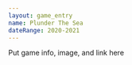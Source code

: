 ```yaml
---
layout: game_entry
name: Plunder The Sea
dateRange: 2020-2021
---
```

Put game info, image, and link here